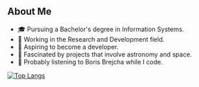 <h2>About Me</h2>
<ul>
    <li>🎓 Pursuing a Bachelor's degree in Information Systems.</li>
    <li>💼 Working in the Research and Development field.</li>
    <li>🌟 Aspiring to become a developer.</li>
    <li>🌌 Fascinated by projects that involve astronomy and space.</li>
    <li>🎵 Probably listening to Boris Brejcha while I code.</li>
</ul>


[![Top Langs](https://github-readme-stats.vercel.app/api/top-langs/?username=gustavopellanda&layout=compact)](https://github.com/gustavopellanda/github-readme-stats)
